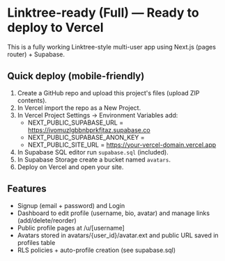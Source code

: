 
# Linktree-ready (Full) — Ready to deploy to Vercel

This is a fully working Linktree-style multi-user app using Next.js (pages router) + Supabase.

## Quick deploy (mobile-friendly)
1. Create a GitHub repo and upload this project's files (upload ZIP contents).
2. In Vercel import the repo as a New Project.
3. In Vercel Project Settings → Environment Variables add:
   - NEXT_PUBLIC_SUPABASE_URL = https://ivomuzlgbbnbprkfjtaz.supabase.co
   - NEXT_PUBLIC_SUPABASE_ANON_KEY = <your anon key>
   - NEXT_PUBLIC_SITE_URL = https://your-vercel-domain.vercel.app
4. In Supabase SQL editor run `supabase.sql` (included).
5. In Supabase Storage create a bucket named `avatars`.
6. Deploy on Vercel and open your site.

## Features
- Signup (email + password) and Login
- Dashboard to edit profile (username, bio, avatar) and manage links (add/delete/reorder)
- Public profile pages at /u/[username]
- Avatars stored in avatars/{user_id}/avatar.ext and public URL saved in profiles table
- RLS policies + auto-profile creation (see supabase.sql)
